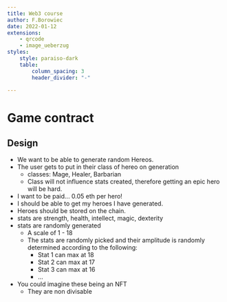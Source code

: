 ```yaml
---
title: Web3 course
author: F.Borowiec
date: 2022-01-12
extensions:
    - qrcode
    - image_ueberzug
styles:
    style: paraiso-dark
    table:
        column_spacing: 3
        header_divider: "-"

---
```


# Game contract

## Design

* We want to be able to generate random Hereos.
* The user gets to put in their class of hereo on generation
    * classes: Mage, Healer, Barbarian
    * Class will not influence stats created, therefore getting an epic hero will be hard.
* I want to be paid... 0.05 eth per hero!
* I should be able to get my heroes I have generated.
* Heroes should be stored on the chain.
* stats are strength, health, intellect, magic, dexterity
* stats are randomly generated
    * A scale of 1 - 18
    * The stats are randomly picked and their amplitude is randomly determined according to the following:
        * Stat 1 can max at 18
        * Stat 2 can max at 17
        * Stat 3 can max at 16
        * ...
* You could imagine these being an NFT
    * They are non divisable

